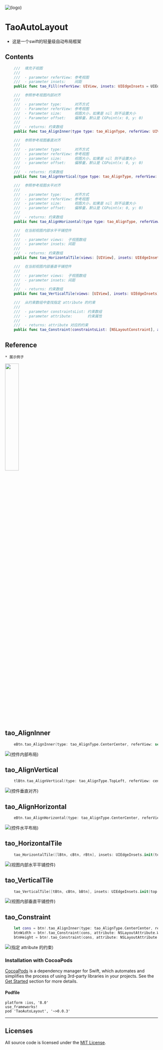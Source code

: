 ![(logo)](http://images.cnitblog.com/blog2015/497279/201505/051004492043385.png)
# TaoAutoLayout
* 这是一个swift的轻量级自动布局框架

## Contents

```swift
    ///  填充子视图
    ///
    ///  - parameter referView: 参考视图
    ///  - parameter insets:    间距
    public func tao_Fill(referView: UIView, insets: UIEdgeInsets = UIEdgeInsetsZero) -> [NSLayoutConstraint] 
```
```swift
    ///  参照参考视图内部对齐
    ///
    ///  - parameter type:      对齐方式
    ///  - Parameter referView: 参考视图
    ///  - Parameter size:      视图大小，如果是 nil 则不设置大小
    ///  - Parameter offset:    偏移量，默认是 CGPoint(x: 0, y: 0)
    ///
    ///  - returns: 约束数组
    public func tao_AlignInner(type type: tao_AlignType, referView: UIView, size: CGSize?, offset: CGPoint = CGPointZero) -> [NSLayoutConstraint]
```
```swift
    ///  参照参考视图垂直对齐
    ///
    ///  - parameter type:      对齐方式
    ///  - parameter referView: 参考视图
    ///  - parameter size:      视图大小，如果是 nil 则不设置大小
    ///  - parameter offset:    偏移量，默认是 CGPoint(x: 0, y: 0)
    ///
    ///  - returns: 约束数组
    public func tao_AlignVertical(type type: tao_AlignType, referView: UIView, size: CGSize?, offset: CGPoint = CGPointZero) -> [NSLayoutConstraint]
```
```swift
    ///  参照参考视图水平对齐
    ///
    ///  - parameter type:      对齐方式
    ///  - parameter referView: 参考视图
    ///  - parameter size:      视图大小，如果是 nil 则不设置大小
    ///  - parameter offset:    偏移量，默认是 CGPoint(x: 0, y: 0)
    ///
    ///  - returns: 约束数组
    public func tao_AlignHorizontal(type type: tao_AlignType, referView: UIView, size: CGSize?, offset: CGPoint = CGPointZero) -> [NSLayoutConstraint]
```
```swift
    ///  在当前视图内部水平平铺控件
    ///
    ///  - parameter views:  子视图数组
    ///  - parameter insets: 间距
    ///
    ///  - returns: 约束数组
    public func tao_HorizontalTile(views: [UIView], insets: UIEdgeInsets) -> [NSLayoutConstraint] 
```
```swift
    ///  在当前视图内部垂直平铺控件
    ///
    ///  - parameter views:  子视图数组
    ///  - parameter insets: 间距
    ///
    ///  - returns: 约束数组
    public func tao_VerticalTile(views: [UIView], insets: UIEdgeInsets) -> [NSLayoutConstraint]
```
```swift
    ///  从约束数组中查找指定 attribute 的约束
    ///
    ///  - parameter constraintsList: 约束数组
    ///  - parameter attribute:       约束属性
    ///
    ///  - returns: attribute 对应的约束
    public func tao_Constraint(constraintsList: [NSLayoutConstraint], attribute: NSLayoutAttribute) -> NSLayoutConstraint?
```

## <a id="Reference"></a>Reference
```objc
* 展示例子
```
<img src="https://github.com/tao6/ImageCache/raw/master/TaoAutoLayout/TaoAutoLayoutExmple.png" width="30%" height="30%">

## <a id="tao_AlignInner"></a>tao_AlignInner

```swift
    eBtn.tao_AlignInner(type: tao_AlignType.CenterCenter, referView: self, size: CGSizeMake(250, 250))
```
![(控件内部布局)](https://github.com/tao6/ImageCache/raw/master/TaoAutoLayout/tao_AlignInner.png)

## <a id="tao_AlignVertical"></a>tao_AlignVertical

```swift
    tlBtn.tao_AlignVertical(type: tao_AlignType.TopLeft, referView: centerBtn, size: smallSize, offset: CGPointMake(0, -10))
```
![(控件垂直对齐)](https://github.com/tao6/ImageCache/raw/master/TaoAutoLayout/tao_AlignVertical.png)

## <a id="tao_AlignHorizontal"></a>tao_AlignHorizontal

```swift
    eBtn.tao_AlignHorizontal(type: tao_AlignType.CenterCenter, referView: self, size: CGSizeMake(250, 250))
```
![(控件水平布局)](https://github.com/tao6/ImageCache/raw/master/TaoAutoLayout/tao_AlignHorizontal.png)

## <a id="tao_HorizontalTile"></a>tao_HorizontalTile

```swift
    tao_HorizontalTile([lBtn, cBtn, rBtn], insets: UIEdgeInsets.init(top: 74, left: 10, bottom: 10, right: 10))
```
![(视图内部水平平铺控件)](https://github.com/tao6/ImageCache/raw/master/TaoAutoLayout/tao_HorizontalTile.png)

## <a id="tao_VerticalTile"></a>tao_VerticalTile

```swift
    tao_VerticalTile([tBtn, cBtn, bBtn], insets: UIEdgeInsets.init(top: 74, left: 10, bottom: 10, right: 10))
```
![(视图内部垂直平铺控件)](https://github.com/tao6/ImageCache/raw/master/TaoAutoLayout/tao_VerticalTile.png)

## <a id="tao_Constraint"></a>tao_Constraint

```swift
    let cons = btn!.tao_AlignInner(type: tao_AlignType.CenterCenter, referView: self, size: CGSizeMake(100, 100))
    btnWidth = btn!.tao_Constraint(cons, attribute: NSLayoutAttribute.Width)
    btnHeight = btn!.tao_Constraint(cons, attribute: NSLayoutAttribute.Height)
```
![(指定 attribute 的约束)](https://github.com/tao6/ImageCache/raw/master/TaoAutoLayout/tao_Constraint.gif)

### Installation with CocoaPods

[CocoaPods](http://cocoapods.org/) is a dependency manager for Swift, which automates and simplifies the process of using 3rd-party libraries in your projects. See the [Get Started](http://cocoapods.org/#get_started) section for more details.

#### Podfile
```
platform :ios, '8.0'
use_frameworks!
pod 'TaoAutoLayout', '~>0.0.3'
```
-------------------

## Licenses

All source code is licensed under the [MIT License](https://github.com/tao6/TaoAutoLayot/master/LICENSE).
